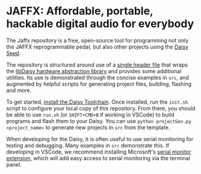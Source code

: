 # JAFFX: Affordable, portable, hackable digital audio for everybody

The Jaffx repository is a free, open-source tool for programming not only the JAFFX reprogrammable pedal, but also other projects using the [Daisy Seed](https://electro-smith.com/).

The repository is structured around use of a [single header file](./Jaffx.hpp) that wraps the [libDaisy hardware abstraction library](https://github.com/electro-smith/libDaisy) and provides some additional utilities. Its use is demonstrated through the concise examples in `src`, and augmented by helpful scripts for generating project files, building, flashing and more. 

To get started, [install the Daisy Toolchain](https://daisy.audio/tutorials/cpp-dev-env/#1-install-the-toolchain). Once installed, run the `init.sh` script to configure your local copy of this repository. From there, you should be able to use `run.sh` (or `SHIFT+CMD+B` if working in VSCode) to build programs and flash them to your Daisy. You can use `python projectGen.py <project_name>` to generate new projects in `src` from the template.

When developing for the Daisy, it is often useful to use serial monitoring for testing and debugging. Many examples in `src` demonstrate this. If developing in VSCode, we recommend installing Microsoft's [serial monitor extension](https://marketplace.visualstudio.com/items?itemName=ms-vscode.vscode-serial-monitor), which will add easy access to serial monitoring via the terminal panel.